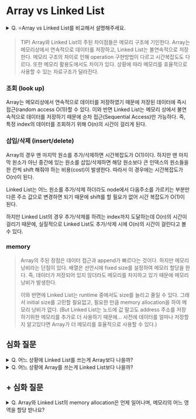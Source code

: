 # Array vs Linked List

<details>
<summary>Q. ⭐Array vs Linked List를 비교해서 설명해주세요.️</summary>
<div markdown="1">       

Array는 메모리 상에서 연속적으로 데이터를 저장하는 자료구조이다. Linked List는 메모리상에서는 연속적이지 않지만, 각각의 원소가 다음 원소의 
메모리 주소값을 저장해 놓음으로써 논리적 연속성을 유지한다.

그래서 각 operation의 시간복잡도가 다르다. 데이터 조회는 Array의 경우 O(1), Linked List는 O(n)의 시간복잡도를 갖는다. 
삽입/삭제는 Array O(n), Linked List O(1)의 시간복잡도를 갖는다. 

따라서 얼마만큼의 데이터를 저장할지 미리 알고있고, 조회를 많이 한다면 Array를 사용하는 것이 좋다.
반면에 몇개의 데이터를 저장할 지 불확실하고 삽입 삭제가 잦다면 Linked List를 사용하는 것이 유리하다.

</div>
</details>

> TIP) Array와 Linked List의 주된 차이점들은 메모리 구조에 기인한다. Array는 메모리상에서 연속적으로 데이터를 저장하고, Linked List는 불연속적으로 저장한다. 
> 메모리 구조의 차이로 인해 operation 구현방법이 다르고 시간복잡도도 다르다. 또한 메모리 활용도에서도 차이가 있다. 
> 상황에 따라 메모리를 효율적으로 사용할 수 있는 자료구조가 달라진다. 

### 조회 (look up)

Array는 메모리상에서 연속적으로 데이터를 저장하였기 때문에 저장된 데이터에 즉시 접근(random access O(1))할 수 있다. 
이와 반면 Linked List는 메모리 상에서 불연속적으로 데이터를 저장하기 때문에 순차 접근(Sequential Access)만 가능하다.
즉, 특정 index의 데이터를 조회하기 위해 O(n)의 시간이 걸리게 된다. 

### 삽입/삭제 (insert/delete)

Array의 경우 맨 마지막 원소를 추가/삭제하면 시간복잡도가 O(1)이다. 하지만 맨 마지막 원소가 아닌 중간에 있는 원소를 삽입/삭제하면 
해당 원소보다 큰 인덱스의 원소들을 한 칸씩 shift 해줘야 하는 비용(cost)이 발생한다. 따라서 이 경우에는 시간복잡도가 O(n)이 된다.

Linked List는 어느 원소를 추가/삭제 하더라도 node에서 다음주소를 가르키는 부분만 다른 주소 값으로 변경하면 되기 때문에 shift를 할 필요가 없어
시간 복잡도가 O(1)이 된다. 

하지만 Linked List의 경우 추가/삭제를 하려는 index까지 도달하는데 O(n)의 시간이 걸리기 때문에, 실질적으로 Linked List도 추가/삭제 시에 
O(n)의 시간이 걸린다고 볼 수 있다. 

### memory 

> Array의 주된 장점은 데이터 접근과 append가 빠르다는 것이다. 하지만 메모리 낭비라는 단점이 있다.
> 배열은 선언시에 fixed size를 설정하여 메모리 할당을 한다. 
> 즉, 데이터가 저장되어 있지 않더라도 메모리를 차지하고 있기 때문에 메모리 낭비가 발생한다. 
> 
> 이와 반면에 Linked List는 runtime 중에서도 size를 늘리고 줄일 수 있다. 그래서 initial size를 고민할 필요없고, 필요한 만큼 
> memory allocation을 하여 메모리 낭비가 없다. (But Linked List는 노드에 값 말고도 address 주소를 저장하기위한 메모리를 추가로 더 사용하기 때문에... 
> 사전에 데이터를 얼마나 저장할지 알고있다면 Array가 더 메모리를 효율적으로 사용할 수 있다.)


## 심화 질문 

<details>
<summary>Q. 어느 상황에 Linked List를 쓰는게 Array보다 나을까?️</summary>
<div markdown="1">       

* O(1)으로 삽입/삭제를 자주해야할 때
* 얼마만큼의 데이터가 들어올지 예측을 할 수 없을 때
* 조회 작업을 별로 하지 않을 때

</div>
</details>
<details>
<summary>Q. 어느 상황에 Array를 쓰는게 Linked List보다 나을까?️</summary>
<div markdown="1">       

* 조회 작업을 자주 해야할 때
* Array를 선언할 당시에 데이터의 갯수를 미리 알고 있을 때
* 데이터를 반복문을 통해서 빠르게 순회할 때
* 메모리를 적게 쓰는게 중요한 상황일 때, Linked List보단 Array가 메모리를 적게 차지하기 때문에 미리 들어올 데이터의 양을 알고만 있다면 Array가 메모리를 더 효율적으로 사용한다.

</div>
</details>
 
## + 심화 질문 

<details>
<summary>Q. Array와 Linked List의 memory allocation은 언제 일어나며, 메모리의 어느 영역을 할당 받나요?</summary>
<div markdown="1">       

![img.png](../../../img/compile_vs_runtime.png)
* **Array**는 compile 단계에서 memory allocation이 일어난다. 이를 `Static Memory Allocation`이라고하고 이 경우 `Stack Memory` 영역에 할당된다.
* **Linked List**의 경우 runtime 단계에서 새로운 node가 추가될 때마다 memory allocation이 일어난다. 이를 `Dynamic Memory Allocation`이라고 부르고 이 경우에는 Heap 메모리 영역에 할당된다.

(Stack이나 Heap은 OS 시간 때, 자세하게 배울 예정임)

</div>
</details>
